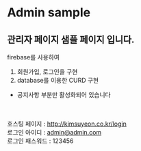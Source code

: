 # Admin sample

## 관리자 페이지 샘플 페이지 입니다.

firebase를 사용하여<br> 
1. 회원가입, 로그인을 구현 <br>
2. database를 이용한 CURD 구현

- 공지사항 부분만 활성화되어 있습니다 <br>
<br><br>


호스팅 페이지 : http://kimsuyeon.co.kr/login <br>
로그인 아이디 : admin@admin.com <br>
로그인 패스워드 : 123456


